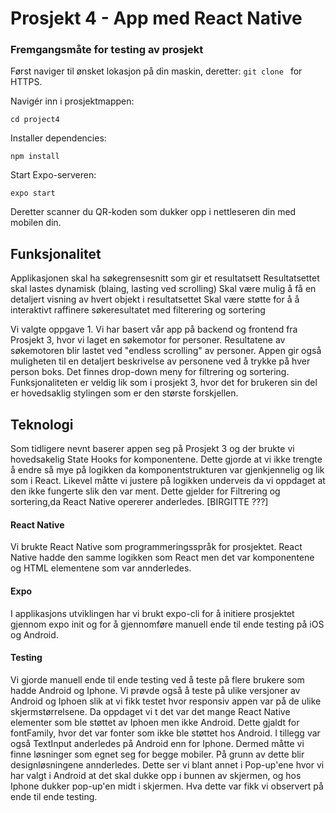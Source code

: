 # Prosjekt 4 - App med React Native


### Fremgangsmåte for testing av prosjekt
Først naviger til ønsket lokasjon på din maskin, deretter:
`git clone ` for HTTPS.

Navigér inn i prosjektmappen:

`cd project4`

Installer dependencies:

`npm install`

Start Expo-serveren:

`expo start`

Deretter scanner du QR-koden som dukker opp i nettleseren din med mobilen din.
## Funksjonalitet
Applikasjonen skal ha søkegrensesnitt som gir et resultatsett
Resultatsettet skal lastes dynamisk (blaing, lasting ved scrolling)
Skal være mulig å få en detaljert visning av hvert objekt i resultatsettet
Skal være støtte for å å interaktivt raffinere søkeresultatet med filterering og sortering

Vi valgte oppgave 1. Vi har basert vår app på backend og frontend fra Prosjekt 3, hvor vi laget en søkemotor for 
personer. Resultatene av søkemotoren blir lastet ved "endless scrolling" av personer. Appen gir også muligheten til en detaljert beskrivelse av personene ved å trykke på hver 
person boks. Det finnes drop-down meny for filtrering og sortering. Funksjonaliteten er veldig lik som i prosjekt 3, hvor det for brukeren sin del er hovedsaklig stylingen som er den største forskjellen. 
## Teknologi
Som tidligere nevnt baserer appen seg på Prosjekt 3 og der brukte vi hovedsakelig State Hooks for komponentene. Dette gjorde at vi ikke trengte å endre så mye på
logikken da komponentstrukturen var gjenkjennelig og lik som i React. Likevel måtte vi justere på logikken underveis da vi oppdaget at den ikke fungerte slik den var ment. 
Dette gjelder for Filtrering og sortering,da React Native opererer anderledes. [BIRGITTE ???]
#### React Native
Vi brukte React Native som programmeringsspråk for prosjektet. React Native hadde den samme logikken som React men det var komponentene og HTML elementene som 
var annderledes. 
#### Expo 
I applikasjons utviklingen har vi brukt expo-cli for å initiere prosjektet gjennom expo init og for å gjennomføre manuell ende til ende testing på iOS og Android.
#### Testing
Vi gjorde manuell ende til ende testing ved å teste på flere brukere som hadde Android og Iphone. Vi prøvde også å teste på ulike versjoner av Android og Iphoen
slik at vi fikk testet hvor responsiv appen var på de ulike skjermstørrelsene. Da oppdaget vi t det var det mange React Native elementer som ble støttet av Iphoen men ikke Android. Dette gjaldt
for fontFamily, hvor det var fonter som ikke ble støttet hos Android. I tillegg var også TextInput anderledes på Android enn for Iphone. Dermed måtte vi finne
løsninger som egnet seg for begge mobiler. På grunn av dette blir designløsningene annderledes. Dette ser vi blant annet i Pop-up'ene hvor vi har valgt i Android at 
det skal dukke opp i bunnen av skjermen, og hos Iphone dukker pop-up'en midt i skjermen. 
Hva dette var fikk vi observert på ende til ende testing. 

